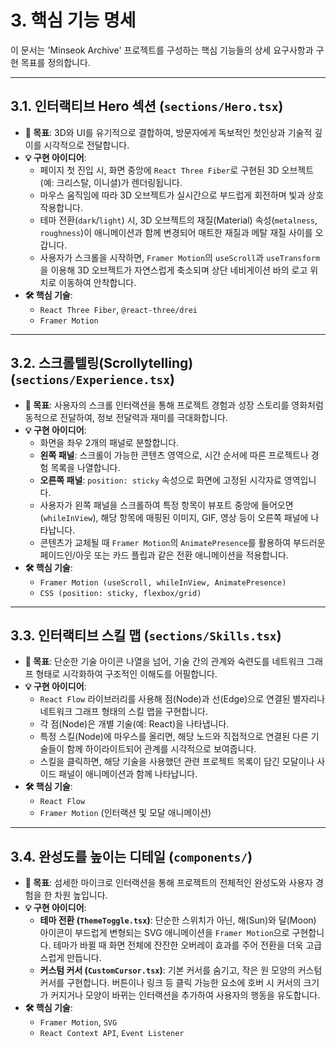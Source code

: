 # 3. 핵심 기능 명세

이 문서는 'Minseok Archive' 프로젝트를 구성하는 핵심 기능들의 상세 요구사항과 구현 목표를 정의합니다.

---

## 3.1. 인터랙티브 Hero 섹션 (`sections/Hero.tsx`)

- **🎯 목표**: 3D와 UI를 유기적으로 결합하여, 방문자에게 독보적인 첫인상과 기술적 깊이를 시각적으로 전달합니다.
- **💡 구현 아이디어**:
  - 페이지 첫 진입 시, 화면 중앙에 `React Three Fiber`로 구현된 3D 오브젝트(예: 크리스탈, 이니셜)가 렌더링됩니다.
  - 마우스 움직임에 따라 3D 오브젝트가 실시간으로 부드럽게 회전하며 빛과 상호작용합니다.
  - 테마 전환(`dark`/`light`) 시, 3D 오브젝트의 재질(Material) 속성(`metalness`, `roughness`)이 애니메이션과 함께 변경되어 매트한 재질과 메탈 재질 사이를 오갑니다.
  - 사용자가 스크롤을 시작하면, `Framer Motion`의 `useScroll`과 `useTransform`을 이용해 3D 오브젝트가 자연스럽게 축소되며 상단 네비게이션 바의 로고 위치로 이동하여 안착합니다.
- **🛠️ 핵심 기술**:
  - `React Three Fiber`, `@react-three/drei`
  - `Framer Motion`

---

## 3.2. 스크롤텔링(Scrollytelling) (`sections/Experience.tsx`)

- **🎯 목표**: 사용자의 스크롤 인터랙션을 통해 프로젝트 경험과 성장 스토리를 영화처럼 동적으로 전달하여, 정보 전달력과 재미를 극대화합니다.
- **💡 구현 아이디어**:
  - 화면을 좌우 2개의 패널로 분할합니다.
  - **왼쪽 패널**: 스크롤이 가능한 콘텐츠 영역으로, 시간 순서에 따른 프로젝트나 경험 목록을 나열합니다.
  - **오른쪽 패널**: `position: sticky` 속성으로 화면에 고정된 시각자료 영역입니다.
  - 사용자가 왼쪽 패널을 스크롤하여 특정 항목이 뷰포트 중앙에 들어오면(`whileInView`), 해당 항목에 매핑된 이미지, GIF, 영상 등이 오른쪽 패널에 나타납니다.
  - 콘텐츠가 교체될 때 `Framer Motion`의 `AnimatePresence`를 활용하여 부드러운 페이드인/아웃 또는 카드 플립과 같은 전환 애니메이션을 적용합니다.
- **🛠️ 핵심 기술**:
  - `Framer Motion (useScroll, whileInView, AnimatePresence)`
  - `CSS (position: sticky, flexbox/grid)`

---

## 3.3. 인터랙티브 스킬 맵 (`sections/Skills.tsx`)

- **🎯 목표**: 단순한 기술 아이콘 나열을 넘어, 기술 간의 관계와 숙련도를 네트워크 그래프 형태로 시각화하여 구조적인 이해도를 어필합니다.
- **💡 구현 아이디어**:
  - `React Flow` 라이브러리를 사용해 점(Node)과 선(Edge)으로 연결된 별자리나 네트워크 그래프 형태의 스킬 맵을 구현합니다.
  - 각 점(Node)은 개별 기술(예: React)을 나타냅니다.
  - 특정 스킬(Node)에 마우스를 올리면, 해당 노드와 직접적으로 연결된 다른 기술들이 함께 하이라이트되어 관계를 시각적으로 보여줍니다.
  - 스킬을 클릭하면, 해당 기술을 사용했던 관련 프로젝트 목록이 담긴 모달이나 사이드 패널이 애니메이션과 함께 나타납니다.
- **🛠️ 핵심 기술**:
  - `React Flow`
  - `Framer Motion` (인터랙션 및 모달 애니메이션)

---

## 3.4. 완성도를 높이는 디테일 (`components/`)

- **🎯 목표**: 섬세한 마이크로 인터랙션을 통해 프로젝트의 전체적인 완성도와 사용자 경험을 한 차원 높입니다.
- **💡 구현 아이디어**:
  - **테마 전환 (`ThemeToggle.tsx`)**: 단순한 스위치가 아닌, 해(Sun)와 달(Moon) 아이콘이 부드럽게 변형되는 SVG 애니메이션을 `Framer Motion`으로 구현합니다. 테마가 바뀔 때 화면 전체에 잔잔한 오버레이 효과를 주어 전환을 더욱 고급스럽게 만듭니다.
  - **커스텀 커서 (`CustomCursor.tsx`)**: 기본 커서를 숨기고, 작은 원 모양의 커스텀 커서를 구현합니다. 버튼이나 링크 등 클릭 가능한 요소에 호버 시 커서의 크기가 커지거나 모양이 바뀌는 인터랙션을 추가하여 사용자의 행동을 유도합니다.
- **🛠️ 핵심 기술**:
  - `Framer Motion`, `SVG`
  - `React Context API`, `Event Listener`
